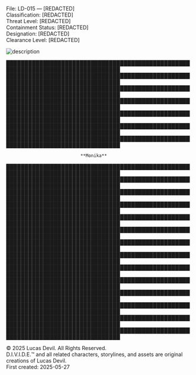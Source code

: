   
File: LD-015 — [REDACTED]    
Classification: [REDACTED]    
Threat Level: [REDACTED]    
Containment Status: [REDACTED]    
Designation: [REDACTED]    
Clearance Level: [REDACTED]  


![description](https://pbs.twimg.com/media/GqXAxGvWsAAypEz?format=jpg&name=large)


█████████████████████████████████████████████████████████████████████████████████    
█████████████████████████████████████████████████████████████████████████████████    
█████████████████████████████████████████████████████████████████████████████████    
█████████████████████████████████████████████████████████████████████████████████    
█████████████████████████████████████████████████████████████████████████████████   
█████████████████████████████████████████████████████████████████████████████████    
█████████████████████████████████████████████████████████████████████████████████    
  
                                **Monika**    
  
█████████████████████████████████████████████████████████████████████████████████    
█████████████████████████████████████████████████████████████████████████████████    
█████████████████████████████████████████████████████████████████████████████████    
█████████████████████████████████████████████████████████████████████████████████   
█████████████████████████████████████████████████████████████████████████████████   
█████████████████████████████████████████████████████████████████████████████████ █████████████████████████████████████████████████████████████████████████████████   
█████████████████████████████████████████████████████████████████████████████████   
█████████████████████████████████████████████████████████████████████████████████   
█████████████████████████████████████████████████████████████████████████████████   
█████████████████████████████████████████████████████████████████████████████████ █████████████████████████████████████████████████████████████████████████████████ █████████████████████████████████████████████████████████████████████████████████   
█████████████████████████████████████████████████████████████████████████████████   




© 2025 Lucas Devil. All Rights Reserved.  
D.I.V.I.D.E.™ and all related characters, storylines, and assets are original creations of Lucas Devil.  
First created: 2025-05-27  
